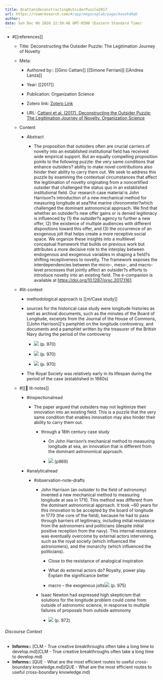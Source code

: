 ```yaml
---
title: @cattaniDeconstructingOutsiderPuzzle2017
url: https://roamresearch.com/#/app/megacoglab/page/AxwzkdAqG
author: 
date: Sun Dec 06 2020 22:59:48 GMT-0500 (Eastern Standard Time)
---
```


- #[[references]]

    - Title: Deconstructing the Outsider Puzzle: The Legitimation Journey of Novelty

    - Meta:

        - Authored by:: [[Gino Cattani]] [[Simone Ferriani]] [[Andrea Lanza]]

        - Year: [[2017]]

        - Publication: Organization Science

        - Zotero link: [Zotero Link](zotero://select/items/7_J93YNJNF)

        - URL: [Cattani et al. (2017). Deconstructing the Outsider Puzzle: The Legitimation Journey of Novelty. Organization Science](https://doi.org/10.1287/orsc.2017.1161)

    - Content

        - Abstract

            - The proposition that outsiders often are crucial carriers of novelty into an established institutional field has received wide empirical support. But an equally compelling proposition points to the following puzzle: the very same conditions that enhance outsiders? ability to make novel contributions also hinder their ability to carry them out. We seek to address this puzzle by examining the contextual circumstances that affect the legitimation of novelty originating from a noncertified outsider that challenged the status quo in an established institutional field. Our research case material is John Harrison?s introduction of a new mechanical method for measuring longitude at sea?the marine chronometer?which challenged the dominant astronomical approach. We find that whether an outsider?s new offer gains or is denied legitimacy is influenced by (1) the outsider?s agency to further a new offer, (2) the existence of multiple audiences with different dispositions toward this offer, and (3) the occurrence of an exogenous jolt that helps create a more receptive social space. We organize these insights into a multilevel conceptual framework that builds on previous work but attributes a more decisive role to the interplay between endogenous and exogenous variables in shaping a field?s shifting receptiveness to novelty. The framework exposes the interdependencies between the micro-, meso-, and macro-level processes that jointly affect an outsider?s efforts to introduce novelty into an existing field. The e-companion is available at https://doi.org/10.1287/orsc.2017.1161.

    - #lit-context

        - methodological approach is [[m/Case study]]

        - sources for the historical case study were longitude histories as well as archival documents, such as the minutes of the Board of Longitude, excerpts from the Journal of the House of Commons, [[John Harrison]]'s pamphlet on the longitude controversy, and documents and a pamphlet written by the treasurer of the British Navy during the period of the controversy

            - ![](https://firebasestorage.googleapis.com/v0/b/firescript-577a2.appspot.com/o/imgs%2Fapp%2Fmegacoglab%2FtmqQRfUmUA.png?alt=media&token=a90fb136-67fb-4632-b248-29054d2fb332) (p. 970)

            - ![](https://firebasestorage.googleapis.com/v0/b/firescript-577a2.appspot.com/o/imgs%2Fapp%2Fmegacoglab%2F7JiGcTyQPN.png?alt=media&token=3e967c36-3eec-42ab-800d-a94b3e8efe85) (p. 970)

            - ![](https://firebasestorage.googleapis.com/v0/b/firescript-577a2.appspot.com/o/imgs%2Fapp%2Fmegacoglab%2Fh-hlCztKtg.png?alt=media&token=4886a0cf-e63b-4a48-831c-508d3f9195d8) (p. 970)

        - The Royal Society was relatively early in its lifespan during the period of the case (established in 1660s)

    - #[[📝 lit-notes]]

        - #inspectionalread

            - The paper argued that outsiders may not legitimize their innovation into an existing field. This is a puzzle that the very same condition that enables innovation may also hinder their ability to carry them out.

                - through a 18th century case study

                    - On John Harrison’s mechanical method to measuring longitude at sea, an innovation that is different from the dominant astronomical approach.

                    - ![](https://firebasestorage.googleapis.com/v0/b/firescript-577a2.appspot.com/o/imgs%2Fapp%2Fmegacoglab%2F9rVLj7nTkC.png?alt=media&token=e68d0617-e34b-4dbd-864c-c9bdc60209b1) (p969)

        - #analyticalread

            - #observation-note-drafts

                - John Harrison (an outsider to the field of astronomy) invented a new mechanical method to measuring longitude at sea in 1710. This method was different from the dominant astronomical approach. It took ~60 years for this innovation to be accepted by the board of longitude in 1770 (the core of the field), because he had to pass through barriers of legitimacy, including initial resistance from the astronomers and politicians (despite initial positive reception from the navy). This internal resistance was eventually overcome by external actors intervening, such as the royal society (which influenced the astronomers), and the monarchy (which influenced the politicians).

                    - Close to the resistance of analogical inspiration

                    - What do external actors do? Royalty, power play. Explain the significance better

                    - macro – the exogenous jolts![](https://firebasestorage.googleapis.com/v0/b/firescript-577a2.appspot.com/o/imgs%2Fapp%2Fmegacoglab%2FFYZ3xBsVVE.png?alt=media&token=d1a59cc0-d53e-4938-9752-9f52e4a24103) (p. 975)

                - Isaac Newton had expressed high skepticism that solutions for the longitude problem could come from outside of astronomic science, in response to multiple failures of proposals from outside astronomy

                    - ![](https://firebasestorage.googleapis.com/v0/b/firescript-577a2.appspot.com/o/imgs%2Fapp%2Fmegacoglab%2F95wkTDrsub.png?alt=media&token=0125b9ba-7e69-41bf-93ef-c4ccc088d92a) (p. 972)

###### Discourse Context

- **Informs::** [CLM - True creative breakthroughs often take a long time to develop.md](CLM - True creative breakthroughs often take a long time to develop.md)
- **Informs::** [QUE - What are the most efficient routes to useful cross-boundary knowledge.md](QUE - What are the most efficient routes to useful cross-boundary knowledge.md)

